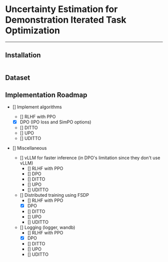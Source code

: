 # Uncertainty Estimation for Demonstration Iterated Task Optimization

---

## Installation

```bash

```

## Dataset

## Implementation Roadmap

- [] Implement algorithms
    - [] RLHF with PPO
    - [x] DPO (IPO loss and SimPO options)
    - [] DITTO
    - [] UPO
    - [] UDITTO

- [] Miscellaneous
    - [] vLLM for faster inference (in DPO's limitation since they don't use vLLM)
        - [] RLHF with PPO
        - [] DPO
        - [] DITTO
        - [] UPO
        - [] UDITTO
    - [] Distributed training using FSDP
        - [] RLHF with PPO
        - [x] DPO
        - [] DITTO
        - [] UPO
        - [] UDITTO
    - [] Logging (logger, wandb)
        - [] RLHF with PPO
        - [x] DPO
        - [] DITTO
        - [] UPO
        - [] UDITTO
    
